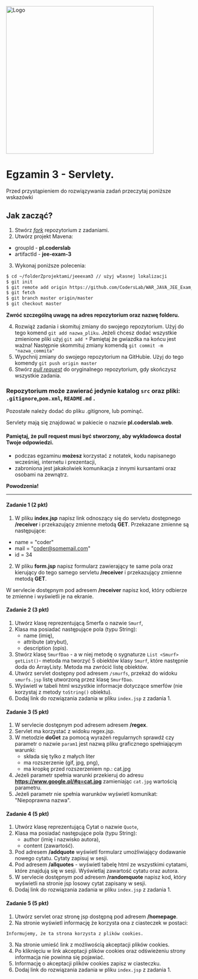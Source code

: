 <img alt="Logo" src="http://coderslab.pl/svg/logo-coderslab.svg" width="400">

# Egzamin 3 - Servlety.

Przed przystąpieniem do rozwiązywania zadań przeczytaj poniższe wskazówki

## Jak zacząć?

1. Stwórz [*fork*](https://guides.github.com/activities/forking/) repozytorium z zadaniami.
2. Utwórz projekt Mavena:
- groupId - **pl.coderslab**
- artifactId - **jee-exam-3**
3. Wykonaj poniższe polecenia:
```bash
$ cd ~/folderZprojektami/jeeexam3 // użyj własnej lokalizacji
$ git init
$ git remote add origin https://github.com/CodersLab/WAR_JAVA_JEE_Exam_3.git // użyj własnego forka
$ git fetch
$ git branch master origin/master
$ git checkout master

```
**Zwróć szczególną uwagę na adres repozytorium oraz nazwę folderu.**

4. Rozwiąż zadania i skomituj zmiany do swojego repozytorium. Użyj do tego komend `git add nazwa_pliku`.
Jeżeli chcesz dodać wszystkie zmienione pliki użyj `git add *` 
Pamiętaj że gwiazdka na końcu jest ważna!
Następnie skommituj zmiany komendą `git commit -m "nazwa_commita"`
5. Wypchnij zmiany do swojego repozytorium na GitHubie.  Użyj do tego komendy `git push origin master`
6. Stwórz [*pull request*](https://help.github.com/articles/creating-a-pull-request) do oryginalnego repozytorium, gdy skończysz wszystkie zadania.


### Repozytorium może zawierać jedynie katalog `src` oraz pliki: `.gitignore`,`pom.xml`, `README.md` . 
Pozostałe należy dodać do pliku .gitignore, lub pominąć.

Servlety mają się znajdować w pakiecie o nazwie **pl.coderslab.web**. 


#### Pamiętaj, że pull request musi być stworzony, aby wykładowca dostał Twoje odpowiedzi.

* podczas egzaminu **możesz** korzystać z notatek, kodu napisanego wcześniej, internetu i prezentacji,
* zabroniona jest jakakolwiek komunikacja z innymi kursantami oraz osobami na zewnątrz.

**Powodzenia!**

----------------------------------------------------------------------------------------

#### Zadanie 1 (2 pkt)

1. W pliku **index.jsp** napisz link odnoszący się do servletu dostępnego  **/receiver** i przekazujący zmienne metodą **GET**. 
Przekazane zmienne są następujące:
* name = "coder"
* mail = "coder@somemail.com"
* id = 34

2. W pliku **form.jsp** napisz formularz zawierający te same pola oraz kierujący do tego samego servletu
  **/receiver** i przekazujący zmienne metodą **GET**.
   
W servlecie dostępnym pod adresem  **/receiver** napisz kod, który odbierze te zmienne i wyświetli je na ekranie.


#### Zadanie 2 (3 pkt)

1. Utwórz klasę reprezentującą Smerfa o nazwie `Smurf`, 
2. Klasa ma posiadać następujące pola (typu String):
    * name (imię),
    * attribute (atrybut),
    * description (opis).
3. Stwórz klasę `SmurfDao` - a w niej metodę o sygnaturze `List <Smurf> getList()`- metoda ma tworzyć 5 obiektów klasy `Smurf`,
 które następnie doda do ArrayListy. Metoda ma zwrócić listę obiektów.
4. Utwórz servlet dostępny pod adresem `/smurfs`, przekaż do widoku `smurfs.jsp` listę utworzoną przez klasę `SmurfDao`.
5. Wyświetl w tabeli html wszystkie informacje dotyczące smerfów (nie korzystaj z metody `toString()` obiektu).
6. Dodaj link do rozwiązania zadania w pliku `index.jsp` z zadania 1.

#### Zadanie 3 (5 pkt)

1. W servlecie dostępnym pod adresem adresem **/regex**.
2. Servlet ma korzystać z widoku regex.jsp.
3. W metodzie **doGet** za pomocą wyrażeń regularnych sprawdź czy parametr o nazwie `param1` jest nazwą pliku graficznego spełniającym warunki:
    - składa się tylko z małych liter
    - ma rozszerzenie (gif, jpg, png),
    - ma kropkę przed rozszerzeniem np.: cat.jpg
4. Jeżeli parametr spełnia warunki przekieruj do adresu **https://www.google.pl/#q=cat.jpg** zamieniając `cat.jpg` wartością parametru.
5. Jeżeli parametr nie spełnia warunków wyświetl komunikat: "Niepoprawna nazwa".


#### Zadanie 4 (5 pkt)

1. Utwórz klasę reprezentującą Cytat o nazwie `Quote`, 
2. Klasa ma posiadać następujące pola (typu String):
    * author (imię i nazwisko autora),
    * content (zawartość).
3. Pod adresem **/addquote** wyświetl formularz umożliwiający dodawanie nowego cytatu. Cytaty zapisuj w sesji.
4. Pod adresem **/allquotes** - wyświetl tabelę html ze wszystkimi cytatami, które znajdują się w sesji. 
Wyświetlaj zawartość cytatu oraz autora.
5. W servlecie dostępnym pod adresem **/randomquote** napisz kod, który wyświetli na stronie jsp losowy cytat zapisany w sesji.    
6. Dodaj link do rozwiązania zadania w pliku `index.jsp` z zadania 1.

#### Zadanie 5 (5 pkt)

1. Utwórz servlet oraz stronę jsp dostępną pod adresem **/homepage**.
2. Na stronie wyświetl informację że korzysta ona z ciasteczek w postaci:
```
Informujemy, że ta strona korzysta z plików cookies. 
```
3. Na stronie umieść link z możliwością akceptacji plików cookies.
4. Po kliknięciu w link akceptacji plików cookies oraz odświeżeniu strony informacja nie powinna się pojawiać.
5. Informację o akceptacji plików cookies zapisz w ciasteczku. 
6. Dodaj link do rozwiązania zadania w pliku `index.jsp` z zadania 1.

<!-- Links -->
[lorem-ipsum]: http://pl.lipsum.com/
